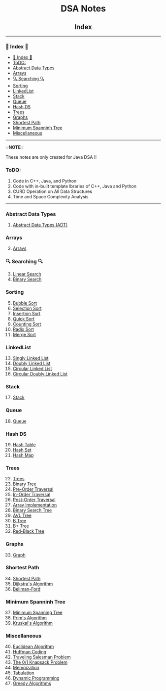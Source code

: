 <h1 style="text-align:center">DSA Notes</h1>

<h2 style="text-align:center">Index</h2>

<hr/>

### 📝 Index 📝

- [📝 Index 📝](#-index-)
- [ToDO:](#todo)
- [Abstract Data Types](#abstract-data-types)
- [Arrays](#arrays)
- [🔍 Searching 🔍](#-searching-)
- [Sorting](#sorting)
- [LinkedList](#linkedlist)
- [Stack](#stack)
- [Queue](#queue)
- [Hash DS](#hash-ds)
- [Trees](#trees)
- [Graphs](#graphs)
- [Shortest Path](#shortest-path)
- [Minimum Spanninh Tree](#minimum-spanninh-tree)
- [Miscellaneous](#miscellaneous)


<hr/>

💡**NOTE**💡 

These notes are only created for Java DSA !!

### ToDO:
1. Code in C++, Java, and Python
2. Code with in-built template lbraries of C++, Java and Python
3. CURD Operation on All Data Structures
4. Time and Space Complexity Analysis

<hr/>

### Abstract Data Types
1. [Abstract Data Types (ADT)]()

### Arrays

2. [Arrays]()

### 🔍 Searching 🔍

3. [Linear Search]()
4. [Binary Search]()

### Sorting

5. [Bubble Sort]()
6. [Selection Sort]()
7. [Insertion Sort]()
8. [Quick Sort]()
9.  [Counting Sort]()
10. [Radix Sort]()
11. [Merge Sort]()

### LinkedList

13. [Singly Linked List]()
14. [Doubly Linked List]()
15. [Circular Linked List]()
16. [Circular Doubly Linked List]()

### Stack

17. [Stack]()

### Queue

18. [Queue]()

### Hash DS

19. [Hash Table]() 
20. [Hash Set]() 
21. [Hash Map]()

### Trees

22. [Trees]()
23. [Binary Tree]() 
24. [Pre-Order Traversal]() 
25. [In-Order Traversal]() 
26. [Post-Order Traversal]() 
27. [Array Implementation]() 
28. [Binary Search Tree]() 
29. [AVL Tree]() 
30. [B Tree]() 
31. [B+ Tree]() 
32. [Red-Black Tree]() 

### Graphs

33. [Graph]()

### Shortest Path

34. [Shortest Path]()
35. [Dijkstra's Algorithm]()
36. [Bellman-Ford]()

### Minimum Spanninh Tree 

37. [Minimum Spanning Tree]()
38. [Prim's Algorithm]()
39. [Kruskal's Algorithm]()

### Miscellaneous

40. [Euclidean Algorithm]()
41. [Huffman Coding]()
42. [Traveling Salesman Problem]()
43. [The 0/1 Knapsack Problem]()
44. [Memoization]()
45. [Tabulation]()
46. [Dynamic Programming]()
47. [Greedy Algorithms]()